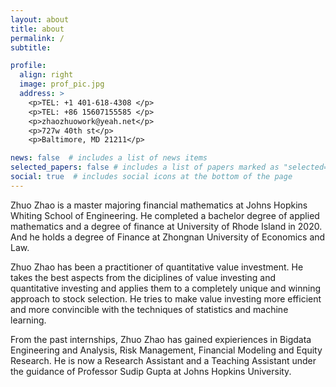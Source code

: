 ```yaml
---
layout: about
title: about
permalink: /
subtitle: 

profile:
  align: right
  image: prof_pic.jpg
  address: >
    <p>TEL: +1 401-618-4308 </p>
    <p>TEL: +86 15607155585 </p>
    <p>zhaozhuowork@yeah.net</p>
    <p>727w 40th st</p>
    <p>Baltimore, MD 21211</p>

news: false  # includes a list of news items
selected_papers: false # includes a list of papers marked as "selected={true}"
social: true  # includes social icons at the bottom of the page
---
```


Zhuo Zhao is a master majoring financial mathematics at Johns Hopkins Whiting School of Engineering. He completed a bachelor degree of applied mathematics and a degree of finance at University of Rhode Island in 2020. And he holds a degree of Finance at Zhongnan University of Economics and Law. 

Zhuo Zhao has been a practitioner of quantitative value investment. He takes the best aspects from the diciplines of value investing and quantitative investing and applies them to a completely unique and winning approach to stock selection. He tries to make value investing more efficient and more convincible with the techniques of statistics and machine learning. 

From the past internships, Zhuo Zhao has gained expieriences in Bigdata Engineering and Analysis, Risk Management, Financial Modeling and Equity Research. He is now a Research Assistant and a Teaching Assistant under the guidance of Professor Sudip Gupta at Johns Hopkins University. 
